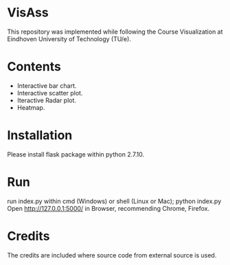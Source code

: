 # VisAss
This repository was implemented while following the Course Visualization at Eindhoven University of Technology (TU/e).

# Contents
* Interactive bar chart.
* Interactive scatter plot.
* Iteractive Radar plot.
* Heatmap.

# Installation
Please install flask package within python 2.7.10.

# Run
run index.py within cmd (Windows) or shell (Linux or Mac);
	python index.py
Open http://127.0.0.1:5000/ in Browser, recommending Chrome, Firefox.

# Credits
The credits are included where source code from external source is used.
